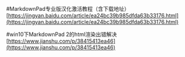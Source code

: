 #MarkdownPad专业版汉化激活教程（含下载地址）
[https://jingyan.baidu.com/article/ea24bc39b985dfda63b33176.html](https://jingyan.baidu.com/article/ea24bc39b985dfda63b33176.html)


#win10下MarkdownPad 2的html渲染出错解决
[https://www.jianshu.com/p/38415413ea46](https://www.jianshu.com/p/38415413ea46)

